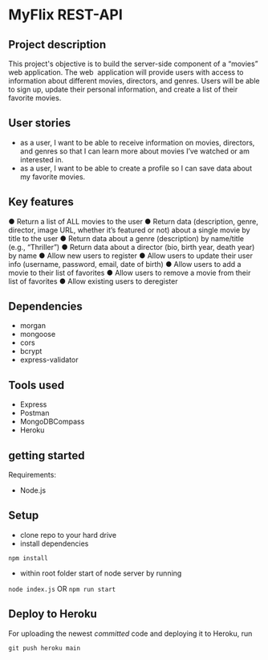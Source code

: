 # MyFlix REST-API

## Project description

This project's objective is to build the server-side component of a “movies” web application. The web  application will provide users with access to information about different movies, directors, and genres.
Users will be able to sign up, update their personal information, and create a list of their favorite movies.

## User stories

+ as a user, I want to be able to receive information on movies, directors, and genres so that I can learn more about movies I’ve watched or am interested in.
+ as a user, I want to be able to create a profile so I can save data about my favorite movies.

## Key features

● Return a list of ALL movies to the user
● Return data (description, genre, director, image URL, whether it’s featured or not) about a single movie by title to the user
● Return data about a genre (description) by name/title (e.g., “Thriller”)
● Return data about a director (bio, birth year, death year) by name
● Allow new users to register
● Allow users to update their user info (username, password, email, date of birth)
● Allow users to add a movie to their list of favorites
● Allow users to remove a movie from their list of favorites
● Allow existing users to deregister

## Dependencies

+ morgan
+ mongoose
+ cors
+ bcrypt
+ express-validator

## Tools used

+ Express
+ Postman
+ MongoDBCompass
+ Heroku

## getting started

Requirements:

+ Node.js

## Setup

+ clone repo to your hard drive
+ install dependencies

`npm install`

+ within root folder start of node server by running

`node index.js` OR `npm run start`

## Deploy to Heroku

For uploading the newest *committed* code and deploying it to Heroku, run

`git push heroku main`
